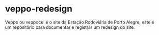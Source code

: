 # veppo-redesign
Veppo ou veppocel é o site da Estação Rodoviária de Porto Alegre, este é um repositório para documentar e registrar um redesign do site.
